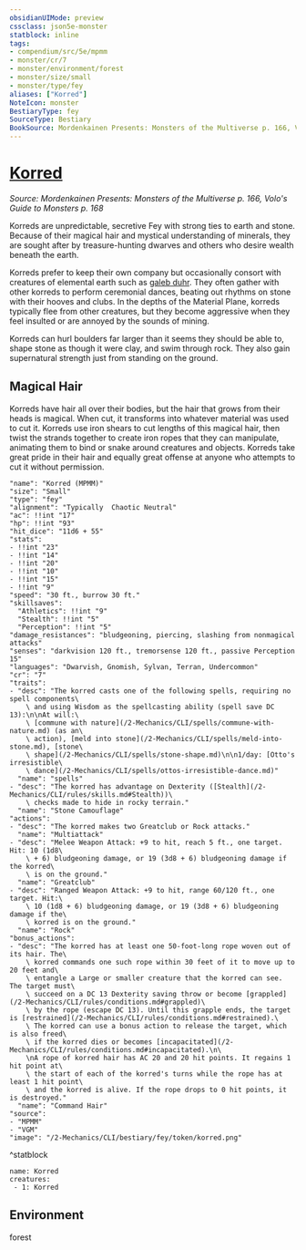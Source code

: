 ```yaml
---
obsidianUIMode: preview
cssclass: json5e-monster
statblock: inline
tags:
- compendium/src/5e/mpmm
- monster/cr/7
- monster/environment/forest
- monster/size/small
- monster/type/fey
aliases: ["Korred"]
NoteIcon: monster
BestiaryType: fey
SourceType: Bestiary
BookSource: Mordenkainen Presents: Monsters of the Multiverse p. 166, Volo's Guide to Monsters p. 168
---
```

# [Korred](2-Mechanics/CLI/bestiary/fey/korred-mpmm.md)
*Source: Mordenkainen Presents: Monsters of the Multiverse p. 166, Volo's Guide to Monsters p. 168*  

Korreds are unpredictable, secretive Fey with strong ties to earth and stone. Because of their magical hair and mystical understanding of minerals, they are sought after by treasure-hunting dwarves and others who desire wealth beneath the earth.

Korreds prefer to keep their own company but occasionally consort with creatures of elemental earth such as [galeb duhr](/2-Mechanics/CLI/bestiary/elemental/galeb-duhr.md). They often gather with other korreds to perform ceremonial dances, beating out rhythms on stone with their hooves and clubs. In the depths of the Material Plane, korreds typically flee from other creatures, but they become aggressive when they feel insulted or are annoyed by the sounds of mining.

Korreds can hurl boulders far larger than it seems they should be able to, shape stone as though it were clay, and swim through rock. They also gain supernatural strength just from standing on the ground.

## Magical Hair

Korreds have hair all over their bodies, but the hair that grows from their heads is magical. When cut, it transforms into whatever material was used to cut it. Korreds use iron shears to cut lengths of this magical hair, then twist the strands together to create iron ropes that they can manipulate, animating them to bind or snake around creatures and objects. Korreds take great pride in their hair and equally great offense at anyone who attempts to cut it without permission.

```statblock
"name": "Korred (MPMM)"
"size": "Small"
"type": "fey"
"alignment": "Typically  Chaotic Neutral"
"ac": !!int "17"
"hp": !!int "93"
"hit_dice": "11d6 + 55"
"stats":
- !!int "23"
- !!int "14"
- !!int "20"
- !!int "10"
- !!int "15"
- !!int "9"
"speed": "30 ft., burrow 30 ft."
"skillsaves":
  "Athletics": !!int "9"
  "Stealth": !!int "5"
  "Perception": !!int "5"
"damage_resistances": "bludgeoning, piercing, slashing from nonmagical attacks"
"senses": "darkvision 120 ft., tremorsense 120 ft., passive Perception 15"
"languages": "Dwarvish, Gnomish, Sylvan, Terran, Undercommon"
"cr": "7"
"traits":
- "desc": "The korred casts one of the following spells, requiring no spell components\
    \ and using Wisdom as the spellcasting ability (spell save DC 13):\n\nAt will:\
    \ [commune with nature](/2-Mechanics/CLI/spells/commune-with-nature.md) (as an\
    \ action), [meld into stone](/2-Mechanics/CLI/spells/meld-into-stone.md), [stone\
    \ shape](/2-Mechanics/CLI/spells/stone-shape.md)\n\n1/day: [Otto's irresistible\
    \ dance](/2-Mechanics/CLI/spells/ottos-irresistible-dance.md)"
  "name": "spells"
- "desc": "The korred has advantage on Dexterity ([Stealth](/2-Mechanics/CLI/rules/skills.md#Stealth))\
    \ checks made to hide in rocky terrain."
  "name": "Stone Camouflage"
"actions":
- "desc": "The korred makes two Greatclub or Rock attacks."
  "name": "Multiattack"
- "desc": "Melee Weapon Attack: +9 to hit, reach 5 ft., one target. Hit: 10 (1d8\
    \ + 6) bludgeoning damage, or 19 (3d8 + 6) bludgeoning damage if the korred\
    \ is on the ground."
  "name": "Greatclub"
- "desc": "Ranged Weapon Attack: +9 to hit, range 60/120 ft., one target. Hit:\
    \ 10 (1d8 + 6) bludgeoning damage, or 19 (3d8 + 6) bludgeoning damage if the\
    \ korred is on the ground."
  "name": "Rock"
"bonus_actions":
- "desc": "The korred has at least one 50-foot-long rope woven out of its hair. The\
    \ korred commands one such rope within 30 feet of it to move up to 20 feet and\
    \ entangle a Large or smaller creature that the korred can see. The target must\
    \ succeed on a DC 13 Dexterity saving throw or become [grappled](/2-Mechanics/CLI/rules/conditions.md#grappled)\
    \ by the rope (escape DC 13). Until this grapple ends, the target is [restrained](/2-Mechanics/CLI/rules/conditions.md#restrained).\
    \ The korred can use a bonus action to release the target, which is also freed\
    \ if the korred dies or becomes [incapacitated](/2-Mechanics/CLI/rules/conditions.md#incapacitated).\n\
    \nA rope of korred hair has AC 20 and 20 hit points. It regains 1 hit point at\
    \ the start of each of the korred's turns while the rope has at least 1 hit point\
    \ and the korred is alive. If the rope drops to 0 hit points, it is destroyed."
  "name": "Command Hair"
"source":
- "MPMM"
- "VGM"
"image": "/2-Mechanics/CLI/bestiary/fey/token/korred.png"
```
^statblock

```encounter-table
name: Korred
creatures:
 - 1: Korred
```

## Environment

forest